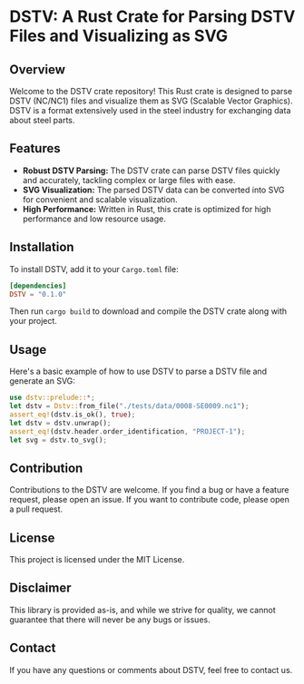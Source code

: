 # DSTV: A Rust Crate for Parsing DSTV Files and Visualizing as SVG

## Overview

Welcome to the DSTV crate repository! This Rust crate is designed to parse DSTV (NC/NC1) files and visualize them as SVG (Scalable Vector Graphics). DSTV is a format extensively used in the steel industry for exchanging data about steel parts. 

## Features

- **Robust DSTV Parsing:** The DSTV crate can parse DSTV files quickly and accurately, tackling complex or large files with ease.
- **SVG Visualization:** The parsed DSTV data can be converted into SVG for convenient and scalable visualization.
- **High Performance:** Written in Rust, this crate is optimized for high performance and low resource usage.

## Installation

To install DSTV, add it to your `Cargo.toml` file:

```toml
[dependencies]
DSTV = "0.1.0"
```

Then run `cargo build` to download and compile the DSTV crate along with your project.

## Usage

Here's a basic example of how to use DSTV to parse a DSTV file and generate an SVG:

```rust
use dstv::prelude::*;
let dstv = Dstv::from_file("./tests/data/0008-SE0009.nc1");
assert_eq!(dstv.is_ok(), true);
let dstv = dstv.unwrap();
assert_eq!(dstv.header.order_identification, "PROJECT-1");
let svg = dstv.to_svg();
```

## Contribution

Contributions to the DSTV are welcome. If you find a bug or have a feature request, please open an issue. If you want to contribute code, please open a pull request.

## License

This project is licensed under the MIT License.

## Disclaimer

This library is provided as-is, and while we strive for quality, we cannot guarantee that there will never be any bugs or issues.

## Contact

If you have any questions or comments about DSTV, feel free to contact us.

